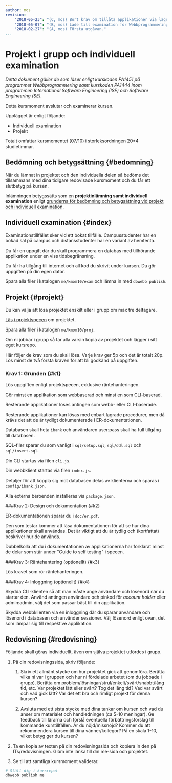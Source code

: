 ```yaml
---
author: mos
revision:
    "2018-05-23": "(C, mos) Bort krav om tillåta applikationer via lagrade procedurer."
    "2018-05-07": "(B, mos) Lade till examination för Webbprogrammering."
    "2018-02-27": "(A, mos) Första utgåvan."
...
```

Projekt i grupp och individuell examination
====================================

_Detta dokument gäller de som läser enligt kurskoden PA1451 på programmet Webbprogrammering samt kurskoden PA1444 inom programmen International Software Engineering (ISE) och Software Engineering (SE)._

Detta kursmoment avslutar och examinerar kursen.

Upplägget är enligt följande:

* Individuell examination
* Projekt

Totalt omfattar kursmomentet (07/10) i storleksordningen 20*4 studietimmar.



Bedömning och betygsättning {#bedomning}
--------------------------------------------------------------------

När du lämnat in projektet och den individuella delen så bedöms det tillsammans med dina tidigare redovisade kursmoment och du får ett slutbetyg på kursen.

Inlämningen betygssätts som en **projektinlämning samt individuell examination** enligt [grunderna för bedömning och betygsättning vid projekt och individuell examination](kurser/faq/bedomning-och-betygsattning-projekt-och-individuell).



Individuell examination {#index}
--------------------------------------------------------------------

Examinationstillfället sker vid ett bokat tillfälle. Campusstudenter har en bokad sal på campus och distansstudenter har en variant av hemtenta.

Du får en uppgift där du skall programmera en databas med tillhörande applikation under en viss tidsbegränsning.

Du får ha tillgång till internet och all kod du skrivit under kursen. Du gör uppgiften på din egen dator.

Spara alla filer i katalogen `me/kmom10/exam` och lämna in med `dbwebb publish`.



Projekt {#projekt}
--------------------------------------------------------------------

Du kan välja att lösa projektet enskilt eller i grupp om max tre deltagare.

[Läs i projektspecen](./../projekt-internetbanken) om projektet.

Spara alla filer i katalogen `me/kmom10/proj`.

Om ni jobbar i grupp så tar alla varsin kopia av projektet och lägger i sitt eget kursrepo.

Här följer de krav som du skall lösa. Varje krav ger 5p och det är totalt 20p. Lös minst de två första kraven för att bli godkänd på uppgiften.



### Krav 1: Grunden {#k1}

Lös uppgiften enligt projektspecen, exklusive räntehanteringen.

Gör minst en applikation som webbaserad och minst en som CLI-baserad.

Resterande applikationer löses antingen som webb- eller CLI-baserade.

<!-- Bort med denna till nästa gång -->

Resterande applikationer kan lösas med enbart lagrade procedurer, men då krävs det att de är tydligt dokumenterade i ER-dokumentationen.

Databasen skall heta `ibank` och användaren user:pass skall ha full tillgång till databasen.

SQL-filer sparar du som vanligt i `sql/setup.sql`, `sql/ddl.sql` och `sql/insert.sql`.

Din CLI startas via filen `cli.js`.

Din webbklient startas via filen `index.js`.

Detaljer för att koppla sig mot databasen delas av klienterna och sparas i `config/ibank.json`.

Alla externa beroenden installeras via `package.json`.



###Krav 2: Design och dokumentation {#k2}

ER-dokumentationen sparar du i `doc/er.pdf`.

Den som testar kommer att läsa dokumentationen för att se hur dina applikationer skall användas. Det är viktigt att du är tydlig och (kortfattat) beskriver hur de används.

Dubbelkolla att du i dokumentationen av applikationerna har förklarat minst de delar som står under "Guide to self testing" i specen.



###Krav 3: Räntehantering (optionellt) {#k3}

Lös kravet som rör räntehanteringen.



###Krav 4: Inloggning (optionellt) {#k4}

Skydda CLI-klienten så att man måste ange användare och lösenord när du startar den. Använd antingen användare och pinkod för _account holder_ eller admin:admin, välj det som passar bäst till din applikation.

Skydda webbklienten via en inloggning där du sparar användare och lösenord i databasen och använder sessioner. Välj lösenord enligt ovan, det som lämpar sig till respektive applikation.

<!--
Exportera till Excelark
Login m session
Flash, felhantering med session.
Lös samtliga krav/applikationer med CLI och/eller webbklient.
-->



Redovisning {#redovisning}
--------------------------------------------------------------------

Följande skall göras individuellt, även om själva projektet utfördes i grupp.

1. På din redovisningssida, skriv följande:

    1. Skriv ett allmänt stycke om hur projektet gick att genomföra. Berätta vilka ni var i gruppen och hur ni fördelade arbetet (om du jobbade i grupp). Berätta om problem/lösningar/strul/enkelt/svårt/snabbt/lång tid, etc. Var projektet lätt eller svårt? Tog det lång tid? Vad var svårt och vad gick lätt? Var det ett bra och rimligt projekt för denna kursen?

    1. Avsluta med ett sista stycke med dina tankar om kursen och vad du anser om materialet och handledningen (ca 5-10 meningar). Ge feedback till lärarna och förslå eventuella förbättringsförslag till kommande kurstillfällen. Är du nöjd/missnöjd? Kommer du att rekommendera kursen till dina vänner/kollegor? På en skala 1-10, vilket betyg ger du kursen?

1. Ta en kopia av texten på din redovisningssida och kopiera in den på ITs/redovisningen. Glöm inte länka till din me-sida och projektet. 

1. Se till att samtliga kursmoment validerar.

```bash
# Ställ dig i kursrepot
dbwebb publish me
```
